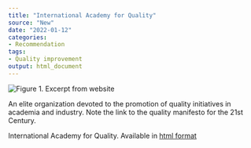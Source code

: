 ```yaml
---
title: "International Academy for Quality"
source: "New"
date: "2022-01-12"
categories:
- Recommendation
tags:
- Quality improvement
output: html_document
---
```


![Figure 1. Excerpt from website](http://www.pmean.com/new-images/22/international-academy-for-quality-01.png)

<div class="notes">

An elite organization devoted to the promotion of quality initiatives in academia and industry. Note the link to the quality manifesto for the 21st Century.

International Academy for Quality. Available in [html format][iaq1]

[iaq1]: https://iaquality.org/

</div>